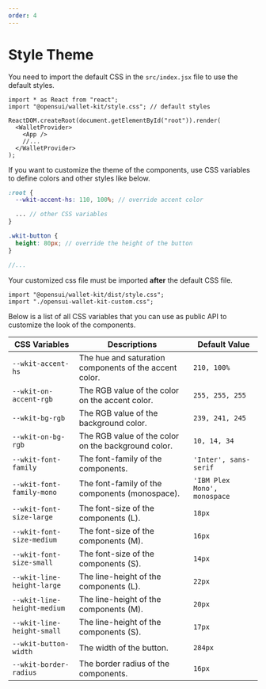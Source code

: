 ```yaml
---
order: 4
---
```


# Style Theme

You need to import the default CSS in the `src/index.jsx` file to use the default styles.

```
import * as React from "react";
import "@opensui/wallet-kit/style.css"; // default styles

ReactDOM.createRoot(document.getElementById("root")).render(
  <WalletProvider>
    <App />
    //...
  </WalletProvider>
);
```

If you want to customize the theme of the components, use CSS variables to define colors and other styles like below.

```scss
:root {
  --wkit-accent-hs: 110, 100%; // override accent color

  ... // other CSS variables
}

.wkit-button {
  height: 80px; // override the height of the button
}

//...
```

Your customized css file must be imported **after** the default CSS file.

```
import "@opensui/wallet-kit/dist/style.css";
import "./opensui-wallet-kit-custom.css";
```


Below is a list of all CSS variables that you can use as public API to customize the look of the components.

| CSS Variables               | Descriptions                                           | Default Value                |
| --------------------------- | ------------------------------------------------------ | ---------------------------- |
| `--wkit-accent-hs`          | The hue and saturation components of the accent color. | `210, 100%`                  |
| `--wkit-on-accent-rgb`      | The RGB value of the color on the accent color.        | `255, 255, 255`              |
| `--wkit-bg-rgb`             | The RGB value of the background color.                 | `239, 241, 245`              |
| `--wkit-on-bg-rgb`          | The RGB value of the color on the background color.    | `10, 14, 34`                 |
| `--wkit-font-family`        | The font-family of the components.                     | `'Inter', sans-serif`        |
| `--wkit-font-family-mono`   | The font-family of the components (monospace).         | `'IBM Plex Mono', monospace` |
| `--wkit-font-size-large`    | The font-size of the components (L).                   | `18px`                       |
| `--wkit-font-size-medium`   | The font-size of the components (M).                   | `16px`                       |
| `--wkit-font-size-small`    | The font-size of the components (S).                   | `14px`                       |
| `--wkit-line-height-large`  | The line-height of the components (L).                 | `22px`                       |
| `--wkit-line-height-medium` | The line-height of the components (M).                 | `20px`                       |
| `--wkit-line-height-small`  | The line-height of the components (S).                 | `17px`                       |
| `--wkit-button-width`       | The width of the button.                               | `284px`                      |
| `--wkit-border-radius`      | The border radius of the components.                   | `16px`                       |
